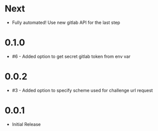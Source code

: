 # Next

- Fully automated! Use new gitlab API for the last step

# 0.1.0

- #6 - Added option to get secret gitlab token from env var

# 0.0.2

- #3 - Added option to specify scheme used for challenge url request

# 0.0.1

- Initial Release
